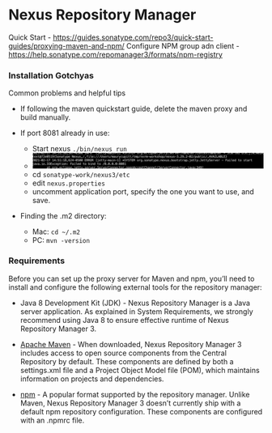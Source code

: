 # Nexus Repository Manager

Quick Start - https://guides.sonatype.com/repo3/quick-start-guides/proxying-maven-and-npm/
Configure NPM group adn client - https://help.sonatype.com/repomanager3/formats/npm-registry

### Installation Gotchyas
Common problems and helpful tips

- If following the maven quickstart guide, delete the maven proxy and build manually.


- If port 8081 already in use:
  - Start nexus `./bin/nexus run`
  - ![Repo Port Error](repo_port.png)
  - cd `sonatype-work/nexus3/etc`
  - edit `nexus.properties`
  - uncomment application port, specify the one you want to use, and save.


- Finding the .m2 directory:
  - Mac: `cd ~/.m2`
  - PC: `mvn -version`



### Requirements

Before you can set up the proxy server for Maven and npm, you’ll need to install and configure the following external tools for the repository manager:

- Java 8 Development Kit (JDK) - Nexus Repository Manager is a Java server application. As explained in System Requirements, we strongly recommend using Java 8 to ensure effective runtime of Nexus Repository Manager 3.

- [Apache Maven](https://maven.apache.org/download.cgi) - When downloaded, Nexus Repository Manager 3 includes access to open source components from the Central Repository by default. These components are defined by both a settings.xml file and a Project Object Model file (POM), which maintains information on projects and dependencies.

- [npm](https://www.npmjs.com/get-npm) - A popular format supported by the repository manager. Unlike Maven, Nexus Repository Manager 3 doesn’t currently ship with a default npm repository configuration. These components are configured with an .npmrc file.
